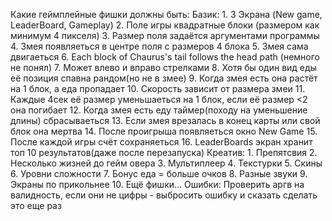 Какие геймплейные фишки должны быть:
    Базик:
        1. 3 Экрана (New game, LeaderBoard, Gameplay)
        2. Поле игры квадратные блоки (размером как минимум 4 пикселя)
        3. Размер поля задаётся аргументами программы
        4. Змея появляеться в центре поля с размеров 4 блока
        5. Змея сама двигаеться
        6. Each block of Chaurus's tail follows the head path (немного не понял)
        7. Может влево и вправо стрелками
        8. Хотя бы один вид еды её позиция спавна рандом(но не в змее)
        9. Когда змея есть она растёт на 1 блок, а еда пропадает
        10. Скорость зависит от размера змеи
        11. Каждые 4сек её размер уменьшаеться на 1 блок, если её размер <2 она погибает
        12. Когда змея есть еду таймер(походу на уменьшение длины) сбрасываеться
        13. Если змея врезалась в конец карты или свой блок она мертва
        14. После проигрыша появляеться окно New Game
        15. После каждой игры счёт сохраняеться
        16. LeaderBoards экран хранит топ 10 результатов(даже после перезапуска)
    Креатив:
        1. Препятсвия
        2. Несколько жизней до гейм овера
        3. Мультиплеер
        4. Текстурки
        5. Скины
        6. Уровни сложности
        7. Бонус еда = больше очков
        8. Разные звуки
        9. Экраны по прикольнее
        10. Ещё фишки... 
    Ошибки:
        Проверить аргв на валидность, если они не цифры - выбросить ошибку и сказать сделать это еще раз 
